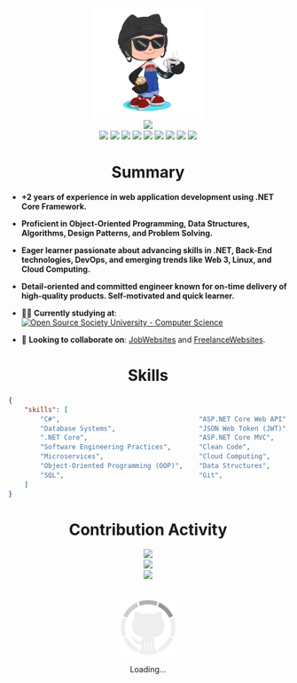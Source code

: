<div align="center">
    <img src="GitHub.png" height="200">
</div>
<div align="center">
    <img src="https://readme-typing-svg.herokuapp.com/?color=6FDA44&size=40&center=true&vCenter=true&width=1000&height=50&lines=Hi+👋+I+am+Ahmed;Software+Engineer+@+Axapta+IT;Freelancer+Software+Engineer;Open-Source+Enthusiast">
</div>
<div align="center">
    <a href="https://raw.githubusercontent.com/AhmedFathyDev/AhmedFathyDev/master/RESUME/RESUME.pdf"><img src="https://img.shields.io/badge/SWE-RESUME-6FDA44"></a>
    <a href="https://www.upwork.com/freelancers/sweahmedosman"><img src="https://img.shields.io/badge/Upwork-494949?logo=upwork"></a>
    <a href="https://www.linkedin.com/in/AhmedFathyDev/"><img src="https://img.shields.io/badge/LinkedIn-0077b5?logo=linkedin"></a>
    <a href="https://x.com/AhmedFathyDev"><img src="https://img.shields.io/badge/X-000000?logo=x"></a>
    <a href="https://leetcode.com/ahmedfathydev/"><img src="https://img.shields.io/badge/LeetCode-070707?logo=leetcode"></a>
    <a href="https://www.hackerrank.com/profile/ahmedfathydev"><img src="https://img.shields.io/badge/HackerRank-000000?logo=hackerrank"></a>
    <a href="https://codeforces.com/profile/AhmedFathyDev"><img src="https://img.shields.io/badge/Codeforces-FFFFFF?logo=codeforces"></a>
    <a href="https://t.me/AhmedFathyDev"><img src="https://img.shields.io/badge/Telegram-FFFFFF?logo=telegram"></a>
    <a href="https://wa.me/201208731604"><img src="https://img.shields.io/badge/WhatsApp-FFFFFF?logo=whatsapp"></a>
</div>


<h1 align="center">Summary</h1>

* **+2 years of experience in web application development using .NET Core Framework.**

* **Proficient in Object-Oriented Programming, Data Structures, Algorithms, Design Patterns, and Problem Solving.**

* **Eager learner passionate about advancing skills in .NET, Back-End technologies, DevOps, and emerging trends like Web 3, Linux, and Cloud Computing.**

* **Detail-oriented and committed engineer known for on-time delivery of high-quality products. Self-motivated and quick learner.**

* 👨‍🏫 **Currently studying at**: <a href="https://github.com/ossu/computer-science"><img alt="Open Source Society University - Computer Science" src="https://img.shields.io/badge/OSSU-computer--science-blue"></a>

* 🔭 **Looking to collaborate on**: [JobWebsites](https://gist.github.com/AhmedFathyDev/950f28910c9a3804c8d39d8d5f042916) and [FreelanceWebsites](https://gist.github.com/AhmedFathyDev/0861a0a926bfd5c1b0e85dd827c1efe9).

<!-- * 🔭 **Looking to collaborate on**: [LeetCode-Solutions](https://github.com/AhmedFathyDev/LeetCode-Solutions), [HackerRank-Solutions](https://github.com/AhmedFathyDev/HackerRank-Solutions), and [Codeforces-Solutions](https://github.com/AhmedFathyDev/Codeforces-Solutions).

* 🔭 **I’m currently working on**: [BookStore.MVC](https://github.com/AhmedFathyDev/BookStore.MVC).
* 🔭 **Looking to collaborate on**: [Fathy.Common](https://github.com/AhmedFathyDev/Fathy.Common).
* 🌱 **Currently learning**: `Object-Oriented`.
* 💬 **Ask me about**: `.NET`.
* 📫 **How to reach me**: Catch and follow me from the `above links 👆`, in addition to `follow me here`.
* 🤔 **Currently open to work**: [RESUME](https://raw.githubusercontent.com/AhmedFathyDev/AhmedFathyDev/main/RESUME.pdf). -->


<h1 align="center">Skills</h1>

```json
{
    "skills": [
        "C#",                                   "ASP.NET Core Web API",     "Entity Framework Core",
        "Database Systems",                     "JSON Web Token (JWT)",     "Language Integrated Query (LINQ)",
        ".NET Core",                            "ASP.NET Core MVC",         "Microsoft Azure",
        "Software Engineering Practices",       "Clean Code",               "Unit Testing",
        "Microservices",                        "Cloud Computing",          "Problem Solving",
        "Object-Oriented Programming (OOP)",    "Data Structures",          "Algorithms",
        "SQL",                                  "Git",                      "Unix / Linux"
    ]
}
```


<div align="center">
    <h1>Contribution Activity</h1>
    <img src="https://github-readme-streak-stats.herokuapp.com/?user=AhmedFathyDev&theme=dark&date_format=d-m-Y&currStreakLabel=6FDA44&fire=6FDA44&ring=6FDA44" width="500">
    <br>
    <img src="https://github-readme-stats.vercel.app/api/?username=AhmedFathyDev&show=reviews,discussions_started,discussions_answered,prs_merged,prs_merged_percentage&title_color=6FDA44&text_color=FFFFFF&show_icons=true&icon_color=6FDA44&include_all_commits=true&count_private=true&theme=dark" width="500">
    <br>
    <img src="https://github-readme-stats.vercel.app/api/top-langs/?username=AhmedFathyDev&layout=donut&theme=dark&title_color=6FDA44" width="500">
</div>
<br>
<br>
<div align="center">
    <img src="GitHub.gif" height="100">
    <p>Loading...</p>
</div>
